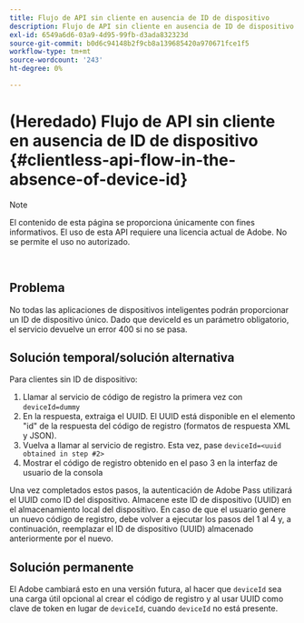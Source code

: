 ```yaml
---
title: Flujo de API sin cliente en ausencia de ID de dispositivo
description: Flujo de API sin cliente en ausencia de ID de dispositivo
exl-id: 6549a6d6-03a9-4d95-99fb-d3ada832323d
source-git-commit: b0d6c94148b2f9cb8a139685420a970671fce1f5
workflow-type: tm+mt
source-wordcount: '243'
ht-degree: 0%

---
```


# (Heredado) Flujo de API sin cliente en ausencia de ID de dispositivo {#clientless-api-flow-in-the-absence-of-device-id}

>[!NOTE]
>
>El contenido de esta página se proporciona únicamente con fines informativos. El uso de esta API requiere una licencia actual de Adobe. No se permite el uso no autorizado.

</br>


## Problema

No todas las aplicaciones de dispositivos inteligentes podrán proporcionar un ID de dispositivo único.  Dado que deviceId es un parámetro obligatorio, el servicio devuelve un error 400 si no se pasa.


## Solución temporal/solución alternativa

Para clientes sin ID de dispositivo:

1. Llamar al servicio de código de registro la primera vez con `deviceId=dummy`
1. En la respuesta, extraiga el UUID. El UUID está disponible en el elemento &quot;id&quot; de la respuesta del código de registro (formatos de respuesta XML y JSON).
1. Vuelva a llamar al servicio de registro. Esta vez, pase `deviceId=<uuid obtained in step #2>`
1. Mostrar el código de registro obtenido en el paso 3 en la interfaz de usuario de la consola


Una vez completados estos pasos, la autenticación de Adobe Pass utilizará el UUID como ID del dispositivo. Almacene este ID de dispositivo (UUID) en el almacenamiento local del dispositivo. En caso de que el usuario genere un nuevo código de registro, debe volver a ejecutar los pasos del 1 al 4 y, a continuación, reemplazar el ID de dispositivo (UUID) almacenado anteriormente por el nuevo.



## Solución permanente

El Adobe cambiará esto en una versión futura, al hacer que `deviceId` sea una carga útil opcional al crear el código de registro y al usar UUID como clave de token en lugar de `deviceId`, cuando `deviceId` no está presente.

<!--
## Related Information

- [Clientless API Reference](/help/authentication/rest-api-reference.md)
-->
